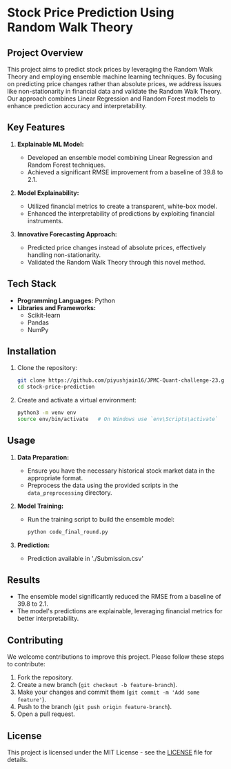 # Stock Price Prediction Using Random Walk Theory

## Project Overview

This project aims to predict stock prices by leveraging the Random Walk Theory and employing ensemble machine learning techniques. By focusing on predicting price changes rather than absolute prices, we address issues like non-stationarity in financial data and validate the Random Walk Theory. Our approach combines Linear Regression and Random Forest models to enhance prediction accuracy and interpretability.

## Key Features

1. **Explainable ML Model:**
   - Developed an ensemble model combining Linear Regression and Random Forest techniques.
   - Achieved a significant RMSE improvement from a baseline of 39.8 to 2.1.

2. **Model Explainability:**
   - Utilized financial metrics to create a transparent, white-box model.
   - Enhanced the interpretability of predictions by exploiting financial instruments.

3. **Innovative Forecasting Approach:**
   - Predicted price changes instead of absolute prices, effectively handling non-stationarity.
   - Validated the Random Walk Theory through this novel method.

## Tech Stack

- **Programming Languages:** Python
- **Libraries and Frameworks:**
  - Scikit-learn
  - Pandas
  - NumPy

## Installation

1. Clone the repository:
   ```bash
   git clone https://github.com/piyushjain16/JPMC-Quant-challenge-23.git
   cd stock-price-prediction
   ```

2. Create and activate a virtual environment:
   ```bash
   python3 -m venv env
   source env/bin/activate   # On Windows use `env\Scripts\activate`
   ```

## Usage

1. **Data Preparation:**
   - Ensure you have the necessary historical stock market data in the appropriate format.
   - Preprocess the data using the provided scripts in the `data_preprocessing` directory.

2. **Model Training:**
   - Run the training script to build the ensemble model:
     ```bash
     python code_final_round.py
     ```

3. **Prediction:**
   - Prediction available in './Submission.csv'

## Results

- The ensemble model significantly reduced the RMSE from a baseline of 39.8 to 2.1.
- The model's predictions are explainable, leveraging financial metrics for better interpretability.

## Contributing

We welcome contributions to improve this project. Please follow these steps to contribute:

1. Fork the repository.
2. Create a new branch (`git checkout -b feature-branch`).
3. Make your changes and commit them (`git commit -m 'Add some feature'`).
4. Push to the branch (`git push origin feature-branch`).
5. Open a pull request.

## License

This project is licensed under the MIT License - see the [LICENSE](LICENSE) file for details.

